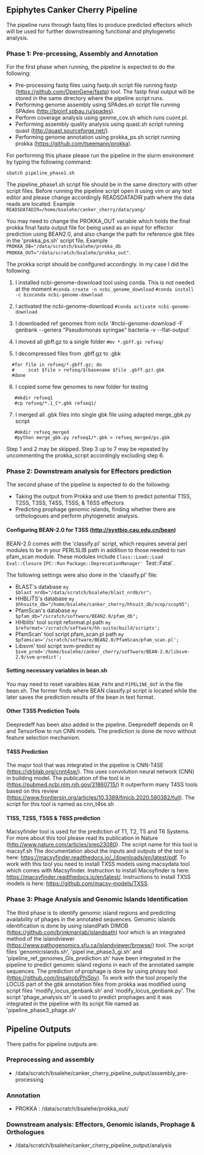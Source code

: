 ## Epiphytes Canker Cherry Pipeline

The pipeline runs through fastq files to produce predicted effectors which will be used for further downstreaming functional and phylogenetic analysis.

### Phase 1: Pre-prcessing, Assembly and Annotation

For the first phase when running, the pipeline is expected to do the following:
- Pre-processing fastq files using fastp.sh script file running fastp (https://github.com/OpenGene/fastp) tool. The fastp final output will be stored in the same directory where the pipeline script runs.
- Performing genome assembly using SPAdes.sh script file running SPAdes (http://bioinf.spbau.ru/spades).
- Perform coverage analysis using genme_cov.sh which runs cuont.pl.
- Performing assembly quality analysis using quast.sh script running quast (http://quast.sourceforge.net/).
- Performing genome annotation using prokka_ps.sh script running prokka (https://github.com/tseemann/prokka).

For performing this phase please run the pipeline in the slurm environment by typing the following command:
```
sbatch pipeline_phase1.sh
```
The pipeline_phase1.sh script file should be in the same directory with other script files.
Before running the pipeline script open it using vim or any text editor and please change accordingly READSDATADIR path where the data reads are located.
Example `READSDATADIR=/home/bsalehe/canker_cherry/data/yang/`


You may need to change the PROKKA_OUT variable which holds the final prokka final fasta output file for being used as an input for effector prediction using BEAN2.0, and also change the path for reference gbk files in the 'prokka_ps.sh' script file.
Example `PROKKA_DB="/data/scratch/bsalehe/prokka_db` `PROKKA_OUT="/data/scratch/bsalehe/prokka_out"`. 

The prokka script should be conifgured accordingly. In my case I did the following:

1. I installed ncbi-genome-download tool using conda. This is not needed at the moment
`#conda create -n ncbi_genome_download`
`#conda install -c bioconda ncbi-genome-download`

2. I activated the ncbi-genome-download
`#conda activate ncbi-genome-download`

3. I downloaded ref genomes from ncbi
'#ncbi-genome-download -F genbank --genera "Pseudomonas syringae" bacteria -v --flat-output`

4. I moved all gbff.gz to a single folder
`#mv *.gbff.gz refseq/`

5. I decompressed files from .gbff.gz to .gbk
```
  #for file in refseq/*.gbff.gz; do
  #     zcat $file > refseq/$(basename $file .gbff.gz).gbk
  #done
```

6. I copied some few genomes to new folder for testing
```
   #mkdir refseq1
   #cp refseq/*.1_C*.gbk refseq1/
```

7. I merged all .gbk files into single gbk file using adapted merge_gbk.py script
```
   #mkdir refseq_merged
   #python merge_gbk.py refseq1/*.gbk > refseq_merged/ps.gbk
```
Step 1 and 2 may be skipped. Step 3 up to 7 may be repeated by uncommenting the prokka_script accordingly excluding step 6.

### Phase 2: Downstream analysis for Effectors prediction
The second phase of the pipeline is expected to do the following:
- Taking the output from Prokka and use them to predict potential T1SS, T2SS, T3SS, T4SS, T5SS, & T6SS  effectors 
- Predicting prophage genomic islands, finding whether there are orthologoues and perform phylogenetic analysis.

#### Configuring BEAN-2.0 for T3SS (http://systbio.cau.edu.cn/bean)
BEAN-2.0 comes with the 'classify.pl' script, which requires several perl modules to be in your PERL5LIB path in addition to those needed to run
pfam_scan module. These modules include `Class::Load::Load` `Eval::Closure` `IPC::Run` `Package::DeprecationManager' `Test::Fatal`.

The following settings were also done in the 'classify.pl' file:
- BLAST's database
`my $blast_nrdb="/data/scratch/bsalehe/blast_nrdb/nr";`
- HHBLITS's database
`my $hhsuite_db="/home/bsalehe/canker_cherry/hhsuit_db/scop/scop95";`
- PfamScan's database
`my $pfam_db="/scratch/software/BEAN2.0/pfam_db";`
- HHblits' tool script reformat.pl path
`my $reformat='/scratch/software/hh-suite/build/scripts';`
- PfamScan' tool script pfam_scan.pl path
`my $pfamscan='/scratch/software/BEAN2.0/PfamScan/pfam_scan.pl';`
- Libsvm' tool script svm-predict
`my $svm_pred='/home/bsalehe/canker_cherry/software/BEAN-2.0/libsvm-2.9/svm-predict';`

#### Setting necessary variables in bean.sh
You may need to reset varaibles `BEAN_PATH` and `PIPELINE_OUT` in the file bean.sh. The former finds where BEAN classify.pl script is located while the later saves the prediction results of the bean in text format.

#### Other T3SS Prediction Tools
Deepredeff has been also added in the pipeline. Deepredeff depends on R and Tensorflow to run CNN models. The prediction is done de novo without feature selection mechanism.

#### T4SS Prediction
The major tool that was integrated in the pipeline is CNN-T4SE (https://idrblab.org/cnnt4se/). This uses convolution neural network (CNN) in building model. The publication of the tool is in (https://pubmed.ncbi.nlm.nih.gov/31860715/) It outperform many T4SS tools based on this review (https://www.frontiersin.org/articles/10.3389/fmicb.2020.580382/full). The script for this tool is named as cnn_t4se.sh

#### T1SS, T2SS, T5SS & T6SS prediction
Macsyfinder tool is used for the prediction of T1, T2, T5 and T6 Systems. For more about this tool please read its publication in Nature (http://www.nature.com/articles/srep23080). The script name for this tool is macsyf.sh
The documentation about the inputs and outputs of the tool is here: https://macsyfinder.readthedocs.io/_/downloads/en/latest/pdf. To work with this tool you need to install TXSS models using macsydata tool which comes with Macsyfinder. Instruction to install Macsyfinder is here: https://macsyfinder.readthedocs.io/en/latest/. Instructions to install TXSS models is here: https://github.com/macsy-models/TXSS.

### Phase 3: Phage Analysis and Genomic Islands Identification
The third phase is to identify genomic island regions and predicting availability of phages in the annotated sequences.
Genomic islands identification is done by using islandPath DIMOB (https://github.com/brinkmanlab/islandpath) tool which is an integrated method of the islandviewer (https://www.pathogenomics.sfu.ca/islandviewer/browse/) tool. The script files 'genomicislands.sh', 'pipel
ine_phase3_gi.sh' and 'pipeline_ref_genomes_GIs_prediction.sh' have been integrated in the pipeline to predict genomic island regions in each of the annotated sample sequences. The prediction of prophage is done by using phispy tool (https://github.com/linsalrob/PhiSpy). To work with the tool properly the LOCUS part of the gbk annotation files from prokka was modified using script files 'modify_locus_genbank.sh' and 'modify_locus_genbank.py'. The script 'phage_analysis.sh' is used to predict prophages and it was integrated in the pipeline with its script file named as 'pipeline_phase3_phage.sh'

## Pipeline Outputs
There paths for pipeline outputs are:

### Preprocessing and assembly 
- /data/scratch/bsalehe/canker_cherry_pipeline_output/assembly_pre-processing

### Annotation
- PROKKA : /data/scratch/bsalehe/prokka_out/

### Downstream analysis: Effectors, Genomic islands, Prophage & Orthologues
- /data/scratch/bsalehe/canker_cherry_pipeline_output/analysis

